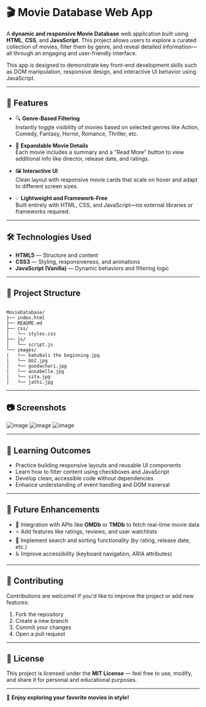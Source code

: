 # 🎬 Movie Database Web App

A **dynamic and responsive Movie Database** web application built using **HTML**, **CSS**, and **JavaScript**. This project allows users to explore a curated collection of movies, filter them by genre, and reveal detailed information—all through an engaging and user-friendly interface.

This app is designed to demonstrate key front-end development skills such as DOM manipulation, responsive design, and interactive UI behavior using JavaScript.

---

## 🚀 Features

- 🔍 **Genre-Based Filtering**  
  Instantly toggle visibility of movies based on selected genres like Action, Comedy, Fantasy, Horror, Romance, Thriller, etc.

- 📖 **Expandable Movie Details**  
  Each movie includes a summary and a "Read More" button to view additional info like director, release date, and ratings.

- 🖼️ **Interactive UI**  
  Clean layout with responsive movie cards that scale on hover and adapt to different screen sizes.

- 💡 **Lightweight and Framework-Free**  
  Built entirely with HTML, CSS, and JavaScript—no external libraries or frameworks required.

---

## 🛠️ Technologies Used

- **HTML5** — Structure and content
- **CSS3** — Styling, responsiveness, and animations
- **JavaScript (Vanilla)** — Dynamic behaviors and filtering logic

---

## 📁 Project Structure

```

MovieDatabase/
├── index.html
├── README.md
├── css/
│   └── styles.css
├── js/
│   └── script.js
└── images/
|   └── bahubali the beginning.jpg
|   └── bb2.jpg
|   └── goodachari.jpg
|   └── annabelle.jpg
|   └── sita.jpg
|   └── jathi.jpg

```

---

## 📷 Screenshots

![image](https://github.com/user-attachments/assets/6e43aca9-7f7d-4807-b9d3-c7f4350b4873)
![image](https://github.com/user-attachments/assets/e9419d85-804f-4eb6-afc4-87933151821e)
![image](https://github.com/user-attachments/assets/a60c4c69-5cd0-40b2-9086-3a0024df6b04)

---

## 🧠 Learning Outcomes

- Practice building responsive layouts and reusable UI components
- Learn how to filter content using checkboxes and JavaScript
- Develop clean, accessible code without dependencies
- Enhance understanding of event handling and DOM traversal

---

## 📌 Future Enhancements

- 🔗 Integration with APIs like **OMDb** or **TMDb** to fetch real-time movie data
- ⭐ Add features like ratings, reviews, and user watchlists
- 🧭 Implement search and sorting functionality (by rating, release date, etc.)
- ♿ Improve accessibility (keyboard navigation, ARIA attributes)

---

## 🤝 Contributing

Contributions are welcome! If you'd like to improve the project or add new features:

1. Fork the repository  
2. Create a new branch  
3. Commit your changes  
4. Open a pull request

---

## 📄 License

This project is licensed under the **MIT License** — feel free to use, modify, and share it for personal and educational purposes.

---

🎉 **Enjoy exploring your favorite movies in style!**
```
